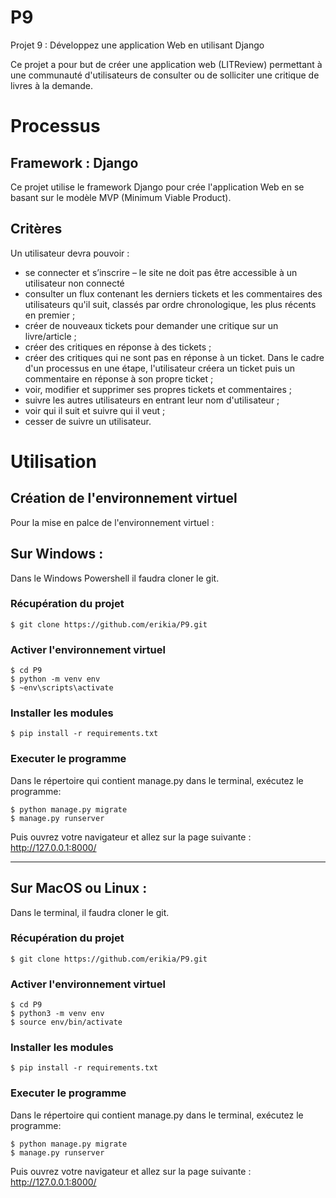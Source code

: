 # P9
Projet 9 : Développez une application Web en utilisant Django

Ce projet a pour but de créer une application web (LITReview) permettant à une communauté d'utilisateurs de consulter ou de solliciter une critique de livres à la demande. 

# Processus
## Framework : Django
Ce projet utilise le framework Django pour crée l'application Web en se basant sur le modèle  MVP (Minimum Viable Product).

## Critères 
Un utilisateur devra pouvoir :
- se connecter et s’inscrire – le site ne doit pas être accessible à un utilisateur non connecté 
- consulter un flux contenant les derniers tickets et les commentaires des utilisateurs qu'il suit, classés par ordre chronologique, les plus récents en premier ; 
- créer de nouveaux tickets pour demander une critique sur un livre/article ;
- créer des critiques en réponse à des tickets ;
- créer des critiques qui ne sont pas en réponse à un ticket. Dans le cadre d'un processus en une étape, l'utilisateur créera un ticket puis un commentaire en réponse à son propre ticket ;
- voir, modifier et supprimer ses propres tickets et commentaires ; 
- suivre les autres utilisateurs en entrant leur nom d'utilisateur ;
- voir qui il suit et suivre qui il veut ;
- cesser de suivre un utilisateur. 


# Utilisation

## Création de l'environnement virtuel

Pour la mise en palce de l'environnement virtuel :

## Sur Windows :
Dans le Windows Powershell il faudra cloner le git.
### Récupération du projet

    $ git clone https://github.com/erikia/P9.git

### Activer l'environnement virtuel
    $ cd P9 
    $ python -m venv env 
    $ ~env\scripts\activate
    
### Installer les modules
    $ pip install -r requirements.txt

### Executer le programme
Dans le répertoire qui contient manage.py dans le terminal, exécutez le programme:

    $ python manage.py migrate
    $ manage.py runserver

Puis ouvrez votre navigateur et allez sur la page suivante : http://127.0.0.1:8000/
    
----------------------------------------------
## Sur MacOS ou Linux :
Dans le terminal, il faudra cloner le git.
### Récupération du projet

    $ git clone https://github.com/erikia/P9.git

### Activer l'environnement virtuel
    $ cd P9 
    $ python3 -m venv env 
    $ source env/bin/activate
    
### Installer les modules
    $ pip install -r requirements.txt

### Executer le programme
Dans le répertoire qui contient manage.py dans le terminal, exécutez le programme:

    $ python manage.py migrate
    $ manage.py runserver

Puis ouvrez votre navigateur et allez sur la page suivante : http://127.0.0.1:8000/

